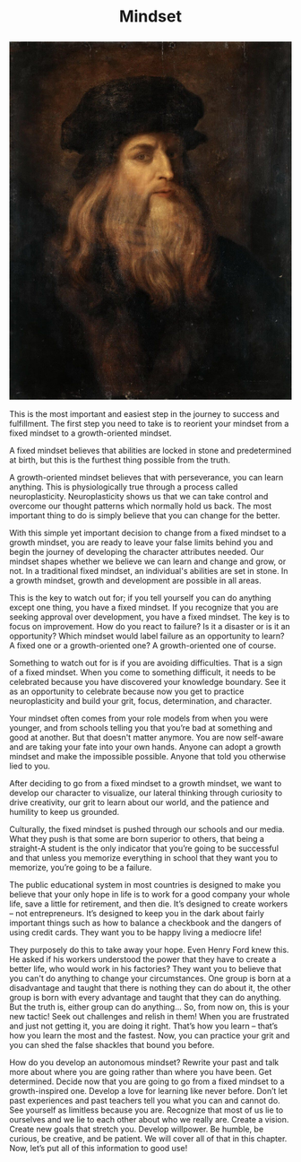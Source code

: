 <h1>
<p style="text-align: center;">Mindset</p>
</h1>

![alt text](../../images/davinci.jpg)

This is the most important and easiest step in the journey to success and fulfillment. The first step you need to take is to reorient your mindset from a fixed mindset to a growth-oriented mindset.

A fixed mindset believes that abilities are locked in stone and predetermined at birth, but this is the furthest thing possible from the truth.

A growth-oriented mindset believes that with perseverance, you can learn anything. This is physiologically true through a process called neuroplasticity. Neuroplasticity shows us that we can take control and overcome our thought patterns which normally hold us back. The most important thing to do is simply believe that you can change for the better.

With this simple yet important decision to change from a fixed mindset to a growth mindset, you are ready to leave your false limits behind you and begin the journey of developing the character attributes needed.
Our mindset shapes whether we believe we can learn and change and grow, or not. In a traditional fixed mindset, an individual's abilities are set in stone. In a growth mindset, growth and development are possible in all areas. 

This is the key to watch out for; if you tell yourself you can do anything except one thing, you have a fixed mindset. If you recognize that you are seeking approval over development, you have a fixed mindset.
The key is to focus on improvement. How do you react to failure? Is it a disaster or is it an opportunity? Which mindset would label failure as an opportunity to learn? A fixed one or a growth-oriented one? A growth-oriented one of course. 

Something to watch out for is if you are avoiding difficulties. That is a sign of a fixed mindset. When you come to something difficult, it needs to be celebrated because you have discovered your knowledge boundary. See it as an opportunity to celebrate because now you get to practice neuroplasticity and build your grit, focus, determination, and character.

Your mindset often comes from your role models from when you were younger, and from schools telling you that you’re bad at something and good at another. But that doesn't matter anymore. You are now self-aware and are taking your fate into your own hands.
Anyone can adopt a growth mindset and make the impossible possible. Anyone that told you otherwise lied to you.

After deciding to go from a fixed mindset to a growth mindset, we want to develop our character to visualize, our lateral thinking through curiosity to drive creativity, our grit to learn about our world, and the patience and humility to keep us grounded.

Culturally, the fixed mindset is pushed through our schools and our media. What they push is that some are born superior to others, that being a straight-A student is the only indicator that you’re going to be successful and that unless you memorize everything in school that they want you to memorize, you’re going to be a failure. 

The public educational system in most countries is designed to make you believe that your only hope in life is to work for a good company your whole life, save a little for retirement, and then die. It’s designed to create workers – not entrepreneurs. It’s designed to keep you in the dark about fairly important things such as how to balance a checkbook and the dangers of using credit cards. They want you to be happy living a mediocre life!

They purposely do this to take away your hope. Even Henry Ford knew this. He asked if his workers understood the power that they have to create a better life, who would work in his factories? 
They want you to believe that you can't do anything to change your circumstances. One group is born at a disadvantage and taught that there is nothing they can do about it, the other group is born with every advantage and taught that they can do anything. But the truth is, either group can do anything... 
So, from now on, this is your new tactic! Seek out challenges and relish in them! When you are frustrated and just not getting it, you are doing it right. That’s how you learn – that’s how you learn the most and the fastest. Now, you can practice your grit and you can shed the false shackles that bound you before.

How do you develop an autonomous mindset? 
Rewrite your past and talk more about where you are going rather than where you have been. Get determined. Decide now that you are going to go from a fixed mindset to a growth-inspired one. 
Develop a love for learning like never before. Don’t let past experiences and past teachers tell you what you can and cannot do. See yourself as limitless because you are. 
Recognize that most of us lie to ourselves and we lie to each other about who we really are. 
Create a vision. Create new goals that stretch you. Develop willpower. Be humble, be curious, be creative, and be patient. 
We will cover all of that in this chapter. 
Now, let’s put all of this information to good use! 


